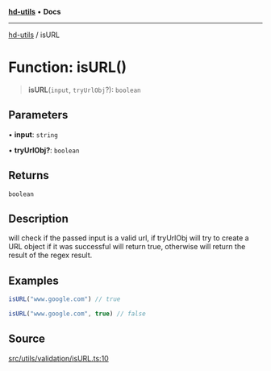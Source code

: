 [**hd-utils**](../README.md) • **Docs**

***

[hd-utils](../globals.md) / isURL

# Function: isURL()

> **isURL**(`input`, `tryUrlObj`?): `boolean`

## Parameters

• **input**: `string`

• **tryUrlObj?**: `boolean`

## Returns

`boolean`

## Description

will check if the passed input is a valid url, if tryUrlObj will try to create a URL object
if it was successful will return true, otherwise will return the result of the regex result.

## Examples

```ts
isURL("www.google.com") // true
```

```ts
isURL("www.google.com", true) // false
```

## Source

[src/utils/validation/isURL.ts:10](https://github.com/AhmadHddad/h-utils/blob/5c76ff5de068cee019fc632d9da2e395721bb48f/src/utils/validation/isURL.ts#L10)
